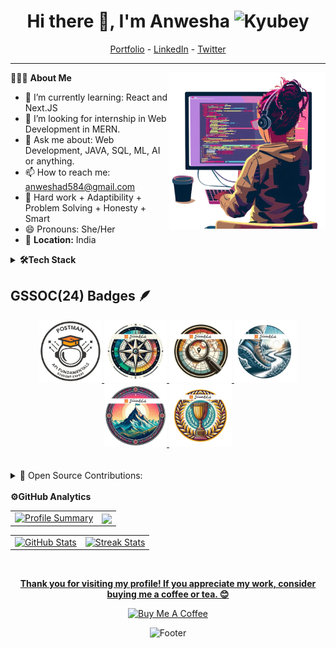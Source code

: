 <h1 align="center"> Hi there 👋, I'm Anwesha <img height="40" alt="Kyubey" src="https://raw.githubusercontent.com/innng/innng/master/assets/kyubey.gif"/></h1>

<!--- Adding Header Elements -->
<p align="center">
  <a href="https://anweshaporfolio9.wordpress.com/">Portfolio</a> -
  <a href="https://www.linkedin.com/in/anwesha-das-395516254/">LinkedIn</a> - 
  <a href="https://x.com/Anwesha31627512">Twitter</a> 
</p> 

-----------------------------------------------------------
👨🏻‍💻 **About Me**<img src="https://github.com/anwesha2002/anwesha2002/blob/636957c8b5ab7e39f933cbe24d1e3f530c8b3f9d/ai-generated-8775232_640-removebg.png" max-height="100px" min-width="100px" max-width="100px" width="250px" align="right" background-blend-mode="darken"> 

<!-- ![ai-generated-8775232_640-removebg](https://github.com/user-attachments/assets/38e0c472-4390-440c-b982-73a81b6d2fc6) -->



<!--
**anwesha2002/anwesha2002** is a ✨ _special_ ✨ repository because its `README.md` (this file) appears on your GitHub profile.

Here are some ideas to get you started:


- 🔭 I’m currently working on ...
-->
<!-- - 👯 I’m looking to collaborate on ... -->
- 🌱 I’m currently learning: React and Next.JS <br>
- 🤔 I’m looking for internship in Web Development in MERN. <br>
- 💬 Ask me about: Web Development, JAVA, SQL, ML, AI or anything. <br>
- 📫 How to reach me: [anweshad584@gmail.com](mailto:anweshad584@gmail.com) <br>
- 💎 Hard work + Adaptibility + Problem Solving + Honesty + Smart <br>
- 😄 Pronouns: She/Her <br>
- 📍 **Location:** India <br>
<!-- - ⚡ Fun fact: ... -->


<details>	
 <summary><b>🛠Tech Stack</b></summary><br>
Languages: <img src="https://img.shields.io/badge/-typeScript-437CAC?logo=typeScript&logoColor=white&style=flat">&nbsp;
<img src="https://img.shields.io/badge/-JavaScript-437CAC?logo=JavaScript&logoColor=white&style=flat">&nbsp;
  <img src="https://img.shields.io/badge/-HTML5-DE5934?logo=HTML5&logoColor=white&style=flat">&nbsp;
<img src="https://img.shields.io/badge/-CSS3-2275B2?logo=CSS3&logoColor=white&style=flat"> &nbsp;
<img src="https://img.shields.io/badge/-python-437CAC?logo=python&logoColor=white&style=flat">&nbsp;
<img src="https://img.shields.io/badge/-php-437CAC?logo=php&logoColor=white&style=flat">&nbsp; <br>
Frontend: <img src="https://img.shields.io/badge/-react-0E7ACE?logo=react&logoColor=white&style=flat">&nbsp;
<img src="https://img.shields.io/badge/-bootstrap-150455?logo=bootstrap&logoColor=white&style=flat">&nbsp;
<img src="https://img.shields.io/badge/-tailwind css-150455?logo=tailwind css&logoColor=white&style=flat">&nbsp;
<img src="https://img.shields.io/badge/-mui-150455?logo=mui&logoColor=white&style=flat">&nbsp;  <br> 
Backend: <img src="https://img.shields.io/badge/-node.js-0E7ACE?logo=node.js&logoColor=white&style=flat">&nbsp;
<img src="https://img.shields.io/badge/-express-150455?logo=express&logoColor=white&style=flat">&nbsp;
<img src="https://img.shields.io/badge/-mongodb-150455?logo=mongodb&logoColor=white&style=flat">&nbsp;
<img src="https://img.shields.io/badge/-Mysql-DC8F0F?logo=Mysql&logoColor=white&style=flat">&nbsp; <br>
Tools and Platforms: <img src="https://img.shields.io/badge/-Git-orange?logo=Git&logoColor=white&style=flat">&nbsp; 
<img src="https://img.shields.io/badge/-github-4679A4?logo=github&logoColor=orange&style=flat">&nbsp;
<img src="https://img.shields.io/badge/-Visual%20Studio%20Code-25AEF4?logo=visualstudio&logoColor=white&style=flat">&nbsp;
<img src="https://img.shields.io/badge/-webstorm-25AEF4?logo=webstorm&logoColor=white&style=flat">&nbsp;
<img src="https://img.shields.io/badge/-IntelliJ-25AEF4?logo=IntelliJ&logoColor=white&style=flat">&nbsp;
<img src="https://img.shields.io/badge/-pycharm-25AEF4?logo=pycharm&logoColor=white&style=flat">&nbsp;
<!---<img src="https://img.shields.io/badge/-Android Studio-green?logo=Android&logoColor=white&style=flat"> &nbsp;
<img src="https://img.shields.io/badge/-Jupyter-D7522D?logo=Jupyter&logoColor=white&style=flat">&nbsp;&nbsp;
<img src="https://img.shields.io/badge/-PyCharm-1ECE87?logo=pycharm&logoColor=white&style=flat"> -->
<!--- <img src="https://img.shields.io/badge/-TensorFlow-F78900?logo=Tensorflow&logoColor=white&style=flat"> --><br>
Frameworks and Libraries: <!--- Frameworks and Libraries goes here -->
<img src="https://img.shields.io/badge/-Numpy-0E7ACE?logo=numpy&logoColor=white&style=flat">&nbsp;
<img src="https://img.shields.io/badge/-Pandas-150455?logo=pandas&logoColor=white&style=flat">&nbsp;
<img src="https://img.shields.io/badge/-Sklearn-F09437?logo=scikit-learn&logoColor=white&style=flat">&nbsp;&nbsp; <br>
Programming Languages: <img src="https://img.shields.io/badge/-java-437CAC?logo=java&logoColor=white&style=flat">&nbsp;
<img src="https://img.shields.io/badge/-C-DE5934?logo=C&logoColor=white&style=flat">&nbsp;
<img src="https://img.shields.io/badge/-C++-2275B2?logo=C++&logoColor=white&style=flat"> &nbsp; <br>
Operating Systems: <img src="https://img.shields.io/badge/-Windows-0F7BCF?logo=Windows&logoColor=white&style=flat">&nbsp;
</details> 

## GSSOC(24) Badges 🪶
<div style='display:flex; align-items:center; gap: 10px;' align='center'><a href="https://gssoc.girlscript.tech/leaderboard">
<img src="https://raw.githubusercontent.com/girlscript/gssoc-website-new/main/public/badges/postman.png" width="100px" height="100px" />
  <img src="https://github.com/girlscript/gssoc-website-new/blob/main/public/badges/1.png" width="100px" height="100px" />
  <img src="https://github.com/girlscript/gssoc-website-new/blob/main/public/badges/2.png" width="100px" height="100px" />
  <img src="https://github.com/girlscript/gssoc-website-new/blob/main/public/badges/3.png" width="100px" height="100px" />
  <img src="https://github.com/girlscript/gssoc-website-new/blob/main/public/badges/4.png" width="100px" height="100px" />
  <img src="https://github.com/girlscript/gssoc-website-new/blob/main/public/badges/5.png" width="100px" height="100px" /></a>
</div>
<br>
<br>

<details><summary>🚀 Open Source Contributions:</summary>
  <br>
  <table width="100%" align="center">
    <tr>
    </tr>
    <tr>
      <td>GirlScript Summer of Code (GSSoC'24) </td>
      <td>
        <ul>
          <li>Role: <strong>Open Source Contributor</strong></li>
          <li>Contributed to multiple open-source projects.</li>
          <li>Fixed UI/UX issues, fixed feature related issues, and enhanced features.</li>
        </ul>
      </td>
    </tr>
  </table>
</details>

<br>

<summary><b>⚙️GitHub Analytics</b></summary>
<a href="https://github.com/anwesha2002">
<table width="100%" align="center">
  <tr>
    <td>
      <img width="600em" src="http://github-profile-summary-cards.vercel.app/api/cards/profile-details?username=anwesha2002&layout=compact&theme=dark&hide_border=true" alt="Profile Summary">
    </td>
    <td>
      <img align="center" src="https://github-readme-stats.vercel.app/api/top-langs/?username=anwesha2002&layout=donut&theme=dark&hide_border=true" />
    </td>
  </tr>
</table>

<table width="100%" align="center">
<tr>
<td>
  <img width="400em" src="https://github-readme-stats.vercel.app/api?username=anwesha2002&show_icons=true&locale=en&theme=dark&hide_border=true" alt="GitHub Stats"/>
</td>
<td>
  <img width="420em" src="https://github-readme-streak-stats.herokuapp.com/?user=anwesha2002&theme=dark&hide_border=true" alt="Streak Stats"/>
</td>
</tr>
</table>
<br>

<p align="center">
  <b>Thank you for visiting my profile! If you appreciate my work, consider buying me a coffee or tea. 😊</b>
</p>

<p align="center">
  <a href="https://buymeacoffee.com/anweshadas2002" target="_blank">
    <img src="https://cdn.buymeacoffee.com/buttons/v2/default-red.png" alt="Buy Me A Coffee" width="150"/>
  </a>
</p>

<p align="center">
  <img src="https://capsule-render.vercel.app/api?type=waving&color=gradient&height=60&section=footer" alt="Footer"/>
</p>
